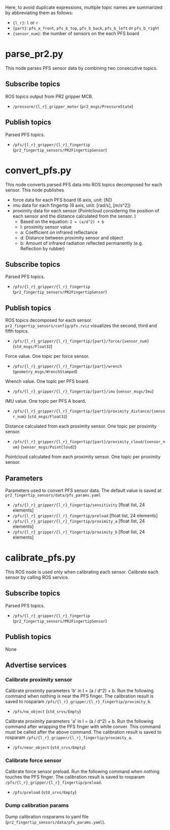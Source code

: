 Here, to avoid duplicate expressions, multiple topic names are summarized by abbreviating them as follows:
  - `{l_r}`: `l` or `r`
  - `{part}`: `pfs_a_front`, `pfs_b_top`, `pfs_b_back`, `pfs_b_left` or `pfs_b_right`
  - `{sensor_num}`: the number of sensors on the each PFS board

# parse_pr2.py

  This node parses PFS sensor data by combining two consecutive topics.

## Subscribe topics

  ROS topics output from PR2 gripper MCB.

  - `/pressure/{l_r}_gripper_motor` (`pr2_msgs/PressureState`)

## Publish topics

  Parsed PFS topics.

  - `/pfs/{l_r}_gripper/{l_r}_fingertip` (`pr2_fingertip_sensors/PR2FingertipSensor`)

# convert_pfs.py

  This node converts parsed PFS data into ROS topics decomposed for each sensor.
  This node publishes
  - force data for each PFS board (6 axis, unit: [N])
  - imu data for each fingertip (6 axis, unit: [rad/s], [m/s^2])
  - proximity data for each sensor (Pointcloud considering the position of each sensor and the distance calculated from the sensor. )
    - Based on the equation: `I = (a/d^2) + b`
    - I: proximity sensor value
    - a: Coefficient on infrared reflectance
    - d: Distance between proximity sensor and object
    - b: Amount of infrared radiation reflected permanently (e.g. Reflection by rubber)

## Subscribe topics

  Parsed PFS topics.

  - `/pfs/{l_r}_gripper/{l_r}_fingertip` (`pr2_fingertip_sensors/PR2FingertipSensor`)

## Publish topics

  ROS topics decomposed for each sensor. `pr2_fingertip_sensors/config/pfs.rviz` visualizes the second, third and fifth topics.

  - `/pfs/{l_r}_gripper/{l_r}_fingertip/{part}/force/{sensor_num}` (`std_msgs/Float32`)

  Force value. One topic per force sensor.

  - `/pfs/{l_r}_gripper/{l_r}_fingertip/{part}/wrench` (`geometry_msgs/WrenchStamped`)

  Wrench value. One topic per PFS board.

  - `/pfs/{l_r}_gripper/{l_r}_fingertip/{part}/imu` (`sensor_msgs/Imu`)

  IMU value. One topic per PFS A board.

  - `/pfs/{l_r}_gripper/{l_r}_fingertip/{part}/proximity_distance/{sensor_num}` (`std_msgs/Float32`)

  Distance calculated from each proximity sensor. One topic per proximity sensor.

  - `/pfs/{l_r}_gripper/{l_r}_fingertip/{part}/proximity_cloud/{sensor_num}` (`sensor_msgs/PointCloud2`)

  Pointcloud calculated from each proximity sensor. One topic per proximity sensor.

## Parameters

  Parameters used to convert PFS sensor data. The default value is saved at `pr2_fingertip_sensors/data/pfs_params.yaml`

  - `/pfs/{l_r}_gripper/{l_r}_fingertip/sensitivity` [float list, 24 elements]
  - `/pfs/{l_r}_gripper/{l_r}_fingertip/preload` [float list, 24 elements]
  - `/pfs/{l_r}_gripper/{l_r}_fingertip/proximity_a` [float list, 24 elements]
  - `/pfs/{l_r}_gripper/{l_r}_fingertip/proximity_b` [float list, 24 elements]

# calibrate_pfs.py

  This ROS node is used only when calibrating each sensor. Calibrate each sensor by calling ROS service.

## Subscribe topics

  Parsed PFS topics.

  - `/pfs/{l_r}_gripper/{l_r}_fingertip` (`pr2_fingertip_sensors/PR2FingertipSensor`)

## Publish topics

None

## Advertise services

### Calibrate proximity sensor

  Calibrate proximity parameters 'b' in I = (a / d^2) + b. Run the following command when nothing is near the PFS finger. The calibration result is saved to rosparam `/pfs/{l_r}_gripper/{l_r}_fingertip/proximity_b`.

  - `/pfs/no_object` (`std_srvs/Empty`)

  Calibrate proximity parameters 'a' in I = (a / d^2) + b. Run the following command after wrapping the PFS finger with white conver. This command must be called after the above command. The calibration result is saved to rosparam `/pfs/{l_r}_gripper/{l_r}_fingertip/proximity_a`.

  - `/pfs/near_object` (`std_srvs/Empty`)

### Calibrate force sensor

  Calibrate force sensor preload. Run the following command when nothing touches the PFS finger. The calibration result is saved to rosparam `/pfs/{l_r}_gripper/{l_r}_fingertip/preload`.

  - `/pfs/preload` (`std_srvs/Empty`)

### Dump calibration params

  Dump calibration rosparams to yaml file (`pr2_fingertip_sensors/data/pfs_params.yaml`).
